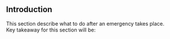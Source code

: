 ## Introduction
This section describe what to do after an emergency takes place.
<br>
Key takeaway for this section will be:

